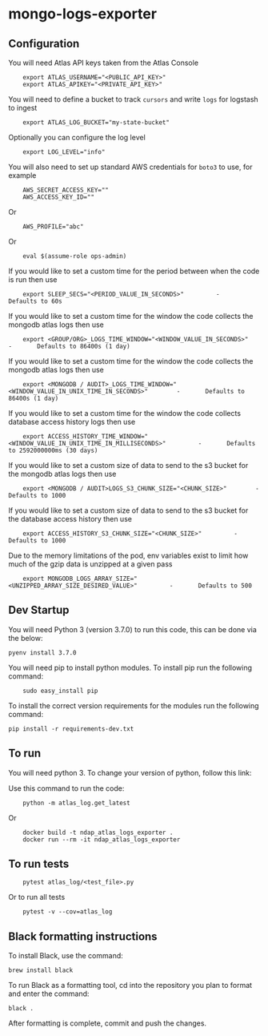 # mongo-logs-exporter

## Configuration

You will need Atlas API keys taken from the Atlas Console

        export ATLAS_USERNAME="<PUBLIC_API_KEY>"
        export ATLAS_APIKEY="<PRIVATE_API_KEY>"

You will need to define a bucket to track `cursors` and write `logs` for logstash to ingest

        export ATLAS_LOG_BUCKET="my-state-bucket"

Optionally you can configure the log level

        export LOG_LEVEL="info"

You will also need to set up standard AWS credentials for `boto3` to use, for example

        AWS_SECRET_ACCESS_KEY=""
        AWS_ACCESS_KEY_ID=""

Or

        AWS_PROFILE="abc"

Or

        eval $(assume-role ops-admin)

If you would like to set a custom time for the period between when the code is run then use

        export SLEEP_SECS="<PERIOD_VALUE_IN_SECONDS>"         -       Defaults to 60s

If you would like to set a custom time for the window the code collects the mongodb atlas logs then use

        export <GROUP/ORG>_LOGS_TIME_WINDOW="<WINDOW_VALUE_IN_SECONDS>"        -       Defaults to 86400s (1 day)

If you would like to set a custom time for the window the code collects the mongodb atlas logs then use

        export <MONGODB / AUDIT>_LOGS_TIME_WINDOW="<WINDOW_VALUE_IN_UNIX_TIME_IN_SECONDS>"        -       Defaults to 86400s (1 day)

If you would like to set a custom time for the window the code collects database access history logs then use

        export ACCESS_HISTORY_TIME_WINDOW="<WINDOW_VALUE_IN_UNIX_TIME_IN_MILLISECONDS>"         -       Defaults to 2592000000ms (30 days)

If you would like to set a custom size of data to send to the s3 bucket for the mongodb atlas logs then use

        export <MONGODB / AUDIT>LOGS_S3_CHUNK_SIZE="<CHUNK_SIZE>"        -       Defaults to 1000

If you would like to set a custom size of data to send to the s3 bucket for the database access history then use

        export ACCESS_HISTORY_S3_CHUNK_SIZE="<CHUNK_SIZE>"         -       Defaults to 1000

Due to the memory limitations of the pod, env variables exist to limit how much of the gzip data is unzipped at a given pass

        export MONGODB_LOGS_ARRAY_SIZE="<UNZIPPED_ARRAY_SIZE_DESIRED_VALUE>"         -       Defaults to 500

## Dev Startup

You will need Python 3 (version 3.7.0) to run this code, this can be done via the below:

	pyenv install 3.7.0

You will need pip to install python modules. To install pip run the following command:

        sudo easy_install pip

To install the correct version requirements for the modules run the following command:

	pip install -r requirements-dev.txt

## To run

You will need python 3. To change your version of python, follow this link:

Use this command to run the code:

        python -m atlas_log.get_latest

Or

        docker build -t ndap_atlas_logs_exporter .
        docker run --rm -it ndap_atlas_logs_exporter

## To run tests

        pytest atlas_log/<test_file>.py

Or to run all tests

        pytest -v --cov=atlas_log


## Black formatting instructions

To install Black, use the command:

	brew install black

To run Black as a formatting tool, cd into the repository you plan to format and enter the command:

	black .

After formatting is complete, commit and push the changes.
